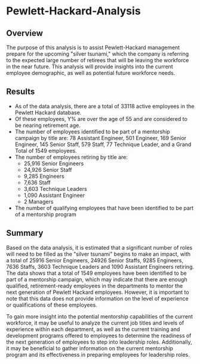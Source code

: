 # Pewlett-Hackard-Analysis
## Overview

The purpose of this analysis is to assist Pewlett-Hackard management prepare for the upcoming "silver tsunami," which the company is referring to the expected large number of retirees that will be leaving the workforce in the near future. This analysis will provide insights into the current employee demographic, as well as potential future workforce needs.


## Results

- As of the data analysis, there are a total of 33118 active employees in the Pewlett Hackard database.
- Of these employees, Y% are over the age of 55 and are considered to be nearing retirement age.
- The number of employees identified to be part of a mentorship campaign by title are: 78 Assistant Engineer, 501 Engineer, 169 Senior Engineer, 145 Senior Staff, 579 Staff, 77 Technique Leader, and a Grand Total of 1549 employees.
- The number of employees retiring by title are: 
	- 25,916 Senior Engineers
	- 24,926 Senior Staff
	- 9,285 Engineers
	- 7,636 Staff
	- 3,603 Technique Leaders
	- 1,090 Assistant Engineer
	- 2 Managers
- The number of qualifying employees that have been identified to be part of a mentorship program



## Summary

Based on the data analysis, it is estimated that a significant number of roles will need to be filled as the "silver tsunami" begins to make an impact, with a total of 25916 Senior Engineers, 24926 Senior Staffs, 9285 Engineers, 7636 Staffs, 3603 Technique Leaders and 1090 Assistant Engineers retiring. The data shows that a total of 1549 employees have been identified to be part of a mentorship campaign, which may indicate that there are enough qualified, retirement-ready employees in the departments to mentor the next generation of Pewlett Hackard employees. However, it is important to note that this data does not provide information on the level of experience or qualifications of these employees.

To gain more insight into the potential mentorship capabilities of the current workforce, it may be useful to analyze the current job titles and levels of experience within each department, as well as the current training and development programs offered to employees to determine the readiness of the next generation of employees to step into leadership roles. Additionally, it may be beneficial to gather information on the current mentorship program and its effectiveness in preparing employees for leadership roles.
